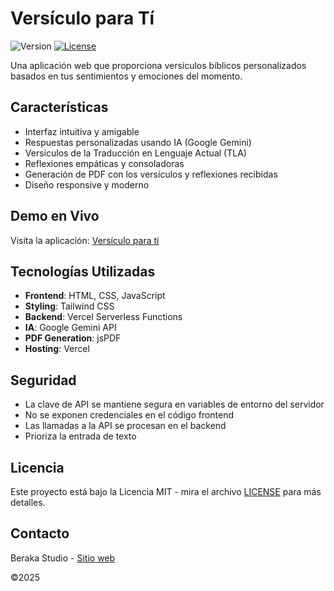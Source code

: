 # Versículo para Tí
![Version](https://img.shields.io/badge/version-1.0.2-green.svg?style=flat-square)
[![License](https://img.shields.io/badge/license-MIT-blue.svg?style=flat-square)](LICENSE)

Una aplicación web que proporciona versículos bíblicos personalizados basados en tus sentimientos y emociones del momento.

## Características

- Interfaz intuitiva y amigable
- Respuestas personalizadas usando IA (Google Gemini)
- Versículos de la Traducción en Lenguaje Actual (TLA)
- Reflexiones empáticas y consoladoras
- Generación de PDF con los versículos y reflexiones recibidas
- Diseño responsive y moderno

## Demo en Vivo

Visita la aplicación: [Versículo para tí](https://versiculoparati.vercel.app/)

## Tecnologías Utilizadas

- **Frontend**: HTML, CSS, JavaScript
- **Styling**: Tailwind CSS
- **Backend**: Vercel Serverless Functions
- **IA**: Google Gemini API
- **PDF Generation**: jsPDF
- **Hosting**: Vercel

## Seguridad

- La clave de API se mantiene segura en variables de entorno del servidor
- No se exponen credenciales en el código frontend
- Las llamadas a la API se procesan en el backend
- Prioriza la entrada de texto

## Licencia

Este proyecto está bajo la Licencia MIT - mira el archivo [LICENSE](LICENSE) para más detalles.

## Contacto

Beraka Studio - [Sitio web](https://beraka.cl)

©2025
